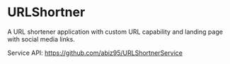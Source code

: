 # URLShortner

A URL shortener application with custom URL capability and landing page with social media links.

Service API: https://github.com/abiz95/URLShortnerService
